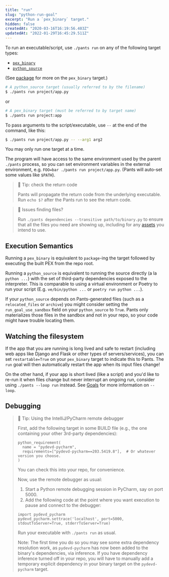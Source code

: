 ```yaml
---
title: "run"
slug: "python-run-goal"
excerpt: "Run a `pex_binary` target."
hidden: false
createdAt: "2020-03-16T16:19:56.403Z"
updatedAt: "2022-01-29T16:45:29.511Z"
---
```

To run an executable/script, use `./pants run` on any of the following target types:
* [`pex_binary`](doc:reference-pex_binary)
* [`python_source`](doc:reference-python_source)

(See [package](doc:python-package-goal) for more on the `pex_binary` target.)

```bash
# A python_source target (usually referred to by the filename)
$ ./pants run project/app.py
```

or

```bash
# A pex_binary target (must be referred to by target name)
$ ./pants run project:app
```

To pass arguments to the script/executable, use `--` at the end of the command, like this:

```bash
$ ./pants run project/app.py -- --arg1 arg2
```

You may only run one target at a time.

The program will have access to the same environment used by the parent `./pants` process, so you can set environment variables in the external environment, e.g. `FOO=bar ./pants run project/app.py`. (Pants will auto-set some values like `$PATH`).

> 📘 Tip: check the return code
> 
> Pants will propagate the return code from the underlying executable. Run `echo $?` after the Pants run to see the return code.

> 🚧 Issues finding files?
> 
> Run `./pants dependencies --transitive path/to/binary.py` to ensure that all the files you need are showing up, including for any [assets](doc:assets) you intend to use.

Execution Semantics
-------------------

Running a `pex_binary` is equivalent to `package`-ing the target followed by executing the built PEX
from the repo root.

Running a `python_source` is equivalent to running the source directly (a la `python ...`) with the
set of third-party dependencies exposed to the interpreter. This is comparable to using a virtual
environment or Poetry to run your script (E.g. `ve/bin/python ...` or `poetry run python ...`).

If your `python_source` depends on Pants-generated files (such as a `relocated_files` or `archive`)
you might consider setting the `run_goal_use_sandbox` field on your `python_source` to `True`.
Pants only materializes those files in the sandbox and not in your repo, so your code might have
trouble locating them.

Watching the filesystem
-----------------------

If the app that you are running is long lived and safe to restart (including web apps like Django and Flask or other types of servers/services), you can set `restartable=True` on your `pex_binary` target to indicate this to Pants. The `run` goal will then automatically restart the app when its input files change!

On the other hand, if your app is short lived (like a script) and you'd like to re-run it when files change but never interrupt an ongoing run, consider using `./pants --loop run` instead. See [Goals](doc:goals#running-goals) for more information on `--loop`.

Debugging
---------

> 📘 Tip: Using the IntelliJ/PyCharm remote debugger
> 
> First, add the following target in some BUILD file (e.g., the one containing your other 3rd-party dependencies):
> 
> ```
> python_requirement(
>   name = "pydevd-pycharm",
>   requirements=["pydevd-pycharm==203.5419.8"],  # Or whatever version you choose.
> )
> ```
> 
> You can check this into your repo, for convenience.
> 
> Now, use the remote debugger as usual:
> 
> 1. Start a Python remote debugging session in PyCharm, say on port 5000.
> 2. Add the following code at the point where you want execution to pause and connect to the debugger:
> 
> ```
> import pydevd_pycharm
> pydevd_pycharm.settrace('localhost', port=5000, stdoutToServer=True, stderrToServer=True)
> ```
> 
> Run your executable with `./pants run` as usual. 
> 
> Note: The first time you do so you may see some extra dependency resolution work, as `pydevd-pycharm` has now been added to the binary's dependencies, via inference. If you have dependency inference turned off in your repo, you will have to manually add a temporary explicit dependency in your binary target on the `pydevd-pycharm` target.
